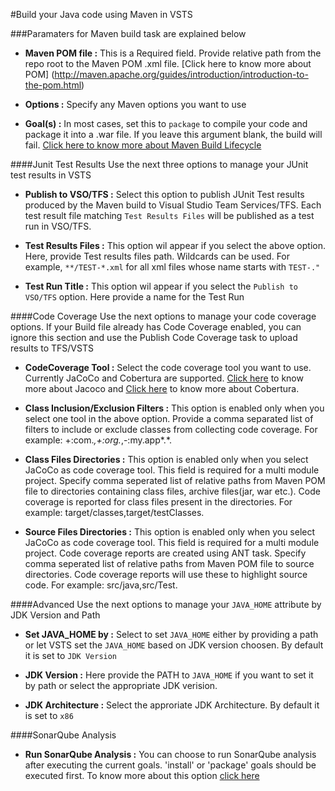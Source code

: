 #Build your Java code using Maven in VSTS

###Paramaters for Maven build task are explained below

- **Maven POM file :** This is a Required field. Provide relative path from the repo root to the Maven POM .xml file. [Click here to know more about POM] (http://maven.apache.org/guides/introduction/introduction-to-the-pom.html)

- **Options :** Specify any Maven options you want to use

- **Goal(s) :** In most cases, set this to `package` to compile your code and package it into a .war file. If you leave this argument blank, the build will fail. [Click here to know more about Maven Build Lifecycle](http://maven.apache.org/guides/introduction/introduction-to-the-lifecycle.html)

####Junit Test Results
Use the next three options to manage your JUnit test results in VSTS

- **Publish to VSO/TFS :** Select this option to publish JUnit Test results produced by the Maven build to Visual Studio Team Services/TFS. Each test result file matching `Test Results Files` will be published as a test run in VSO/TFS.

- **Test Results Files :** This option wil appear if you select the above option. Here, provide Test results files path. Wildcards can be used. For example, `**/TEST-*.xml` for all xml files whose name starts with `TEST-."`

- **Test Run Title :** This option wil appear if you select the `Publish to VSO/TFS` option. Here provide a name for the Test Run

####Code Coverage
Use the next options to manage your code coverage options. If your Build file already has Code Coverage enabled, you can ignore this section and use the Publish Code Coverage task to upload results to TFS/VSTS

- **CodeCoverage Tool :** Select the code coverage tool you want to use. Currently JaCoCo and Cobertura are supported. [Click here](http://eclemma.org/jacoco/trunk/doc/maven.html) to know more about Jacoco and [Click here](http://www.mojohaus.org/cobertura-maven-plugin/index.html) to know more about Cobertura.

- **Class Inclusion/Exclusion Filters :** This option is enabled only when you select one tool in the above option. Provide a 
comma separated list of filters to include or exclude classes from collecting code coverage. For example: +:com.*,+:org.*,-:my.app*.*. 
- **Class Files Directories :** This option is enabled only when you select JaCoCo as code coverage tool. This field is required for a multi module project. Specify comma seperated list of relative paths from Maven POM file to directories containing class files, archive files(jar, war etc.). Code coverage is reported for class files present in the directories. For example: target/classes,target/testClasses.

- **Source Files Directories :** This option is enabled only when you select JaCoCo as code coverage tool. This field is required for a multi module project. Code coverage reports are created using ANT task. Specify comma seperated list of relative paths from Maven POM file to source directories. Code coverage reports will use these to highlight source code. For example: src/java,src/Test.

####Advanced
Use the next options to manage your `JAVA_HOME` attribute by JDK Version and Path

- **Set JAVA_HOME by :** Select to set `JAVA_HOME` either by providing a path or let VSTS set the `JAVA_HOME` based on JDK version choosen. By default it is set to `JDK Version`

- **JDK Version :** Here provide the PATH to `JAVA_HOME` if you want to set it by path or select the appropriate JDK verision.

- **JDK Architecture :** Select the approriate JDK Architecture. By default it is set to `x86`

####SonarQube Analysis

- **Run SonarQube Analysis :** You can choose to run SonarQube analysis after executing the current goals. 'install' or 'package' goals should be executed first. To know more about this option [click here](http://blogs.msdn.com/b/visualstudioalm/archive/2015/10/08/the-maven-build-task-now-simplifies-sonarqube-analysis.aspx)











